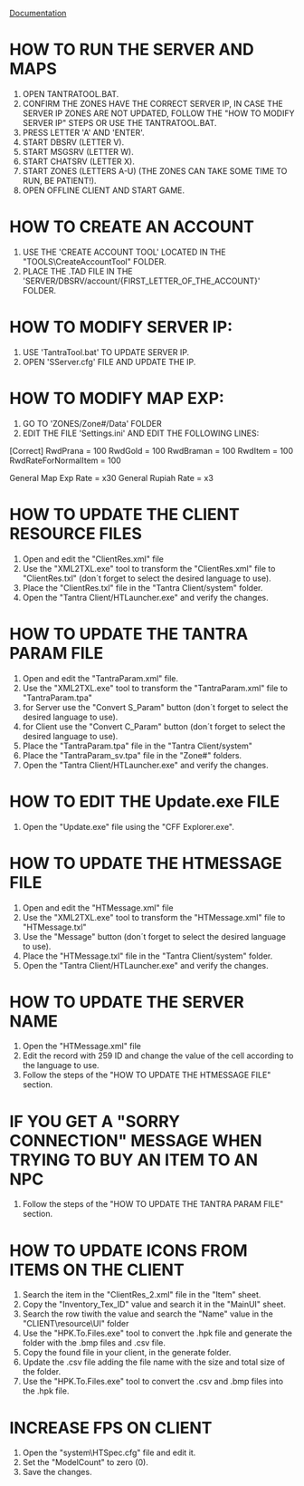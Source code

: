 [Documentation](http://mynetworkforum.weebly.com/gaming-guide/guide-to-maketantraofflineserver)

# HOW TO RUN THE SERVER AND MAPS
1. OPEN TANTRATOOL.BAT.
2. CONFIRM THE ZONES HAVE THE CORRECT SERVER IP, IN CASE THE SERVER IP ZONES ARE NOT UPDATED, FOLLOW THE "HOW TO MODIFY SERVER IP" STEPS OR USE THE TANTRATOOL.BAT.
3. PRESS LETTER 'A' AND 'ENTER'.
4. START DBSRV (LETTER V).
5. START MSGSRV (LETTER W).
6. START CHATSRV (LETTER X).
7. START ZONES (LETTERS A-U) (THE ZONES CAN TAKE SOME TIME TO RUN, BE PATIENT!).
8. OPEN OFFLINE CLIENT AND START GAME.


# HOW TO CREATE AN ACCOUNT
1. USE THE 'CREATE ACCOUNT TOOL' LOCATED IN THE "TOOLS\CreateAccountTool" FOLDER.
2. PLACE THE .TAD FILE IN THE 'SERVER/DBSRV/account/{FIRST_LETTER_OF_THE_ACCOUNT}' FOLDER.


# HOW TO MODIFY SERVER IP:
1. USE 'TantraTool.bat' TO UPDATE SERVER IP.
2. OPEN 'SServer.cfg' FILE AND UPDATE THE IP.


# HOW TO MODIFY MAP EXP:
1. GO TO 'ZONES/Zone#/Data' FOLDER
2. EDIT THE FILE 'Settings.ini' AND EDIT THE FOLLOWING LINES:

[Correct]
RwdPrana 	= 100
RwdGold		= 100
RwdBraman	= 100
RwdItem	 	= 100
RwdRateForNormalItem = 100

General Map Exp Rate = x30
General Rupiah Rate = x3

# HOW TO UPDATE THE CLIENT RESOURCE FILES
1. Open and edit the "ClientRes.xml" file
2. Use the "XML2TXL.exe" tool to transform the "ClientRes.xml" file to "ClientRes.txl" (don´t forget to select the desired language to use).
3. Place the "ClientRes.txl" file in the "Tantra Client/system" folder.
4. Open the "Tantra Client/HTLauncher.exe" and verify the changes.


# HOW TO UPDATE THE TANTRA PARAM FILE
1. Open and edit the "TantraParam.xml" file.
2. Use the "XML2TXL.exe" tool to transform the "TantraParam.xml" file to "TantraParam.tpa"
3. for Server use the "Convert S_Param" button (don´t forget to select the desired language to use).
4. for Client use the "Convert C_Param" button (don´t forget to select the desired language to use).
5. Place the "TantraParam.tpa" file in the "Tantra Client/system"
6. Place the "TantraParam_sv.tpa" file in the "Zone#" folders.
6. Open the "Tantra Client/HTLauncher.exe" and verify the changes.


# HOW TO EDIT THE Update.exe FILE
1. Open the "Update.exe" file using the "CFF Explorer.exe".


# HOW TO UPDATE THE HTMESSAGE FILE
1. Open and edit the "HTMessage.xml" file
2. Use the "XML2TXL.exe" tool to transform the "HTMessage.xml" file to "HTMessage.txl"
3. Use the "Message" button (don´t forget to select the desired language to use).
3. Place the "HTMessage.txl" file in the "Tantra Client/system" folder.
4. Open the "Tantra Client/HTLauncher.exe" and verify the changes.

# HOW TO UPDATE THE SERVER NAME
1. Open the "HTMessage.xml" file
2. Edit the record with 259 ID and change the value of the cell according to the language to use.
3. Follow the steps of the "HOW TO UPDATE THE HTMESSAGE FILE" section.

# IF YOU GET A "SORRY CONNECTION" MESSAGE WHEN TRYING TO BUY AN ITEM TO AN NPC
1. Follow the steps of the "HOW TO UPDATE THE TANTRA PARAM FILE" section.

# HOW TO UPDATE ICONS FROM ITEMS ON THE CLIENT
1. Search the item in the "ClientRes_2.xml" file in the "Item" sheet.
2. Copy the "Inventory_Tex_ID" value and search it in the "MainUI" sheet.
3. Search the row tiwith the value and search the "Name" value in the "CLIENT\resource\UI" folder
4. Use the "HPK.To.Files.exe" tool to convert the .hpk file and generate the folder with the .bmp files and .csv file.
5. Copy the found file in your client, in the generate folder.
6. Update the .csv file adding the file name with the size and total size of the folder.
7. Use the "HPK.To.Files.exe" tool to convert the .csv and .bmp files into the .hpk file.

<!--
AL AGREGAR EL ARCHIVO 'TOOLS/itemserver.txt' en una carpeta de una zona ('ZONES/Zone#/Data') HABILITARA EL ITEM MALL (SE REQUIERE CONFIGURACION DE UNA BASE DE DATOS SQL SERVER 2002)
-->

# INCREASE FPS ON CLIENT
1. Open the "system\HTSpec.cfg" file and edit it.
2. Set the "ModelCount" to zero (0).
3. Save the changes.